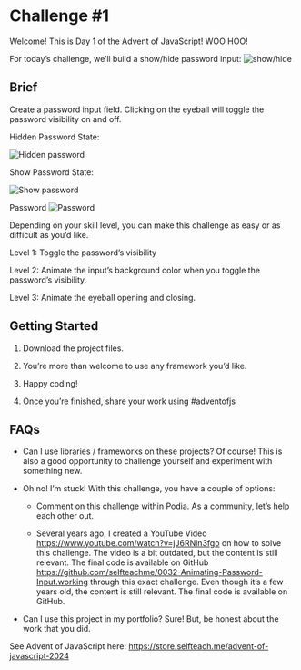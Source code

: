 # Challenge #1
Welcome! This is Day 1 of the Advent of JavaScript! WOO HOO!

For today’s challenge, we’ll build a show/hide password input:
![show/hide]('./images/img01.gif')

## Brief

Create a password input field. Clicking on the eyeball will toggle the password visibility on and off.

Hidden Password State:

![Hidden password]('./img02.png')

Show Password State:

![Show password]('./img03.png')

Password
![Password]('./img04.png')

Depending on your skill level, you can make this challenge as easy or as difficult as you’d like.

Level 1: Toggle the password’s visibility

Level 2: Animate the input’s background color when you toggle the password’s visibility.

Level 3: Animate the eyeball opening and closing.

## Getting Started

1. Download the project files.

2. You’re more than welcome to use any framework you’d like.

3. Happy coding!

4. Once you’re finished, share your work using #adventofjs

## FAQs

- Can I use libraries / frameworks on these projects? Of course! This is also a good opportunity to challenge yourself and experiment with something new.

- Oh no! I’m stuck! With this challenge, you have a couple of options:

    - Comment on this challenge within Podia. As a community, let’s help each other out.

    - Several years ago, I created a YouTube Video https://www.youtube.com/watch?v=jJ6RNln3fgo on how to solve this challenge. The video is a bit outdated, but the content is still relevant. The final code is available on GitHub https://github.com/selfteachme/0032-Animating-Password-Input.working through this exact challenge. Even though it’s a few years old, the content is still relevant. The final code is available on GitHub.

- Can I use this project in my portfolio? Sure! But, be honest about the work that you did.

See Advent of JavaScript here: https://store.selfteach.me/advent-of-javascript-2024

